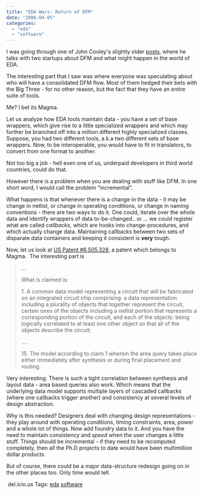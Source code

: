 ```yaml
---
title: "EDA Wars: Return of DFM"
date: "2006-04-05"
categories: 
  - "eda"
  - "software"
---
```


I was going through one of John Cooley's slightly older [posts](http://www.deepchip.com/posts/0453.html), where he talks with two startups about DFM and what might happen in the world of EDA.

The interesting part that I saw was where everyone was speculating about who will have a consolidated DFM flow. Most of them hedged their bets with the Big Three - for no other reason, but the fact that they have an entire suite of tools.

Me? I bet its Magma.

Let us analyze how EDA tools maintain data - you have a set of base wrappers, which give rise to a little specialized wrappers and which may further be branched off into a million different highly specialized classes. Suppose, you had two different tools, a.k.a two different sets of base wrappers. Now, to be interoperable, you would have to fit in translators, to convert from one format to another.

Not too big a job - hell even one of us, underpaid developers in third world countries, could do that.

However there is a problem when you are dealing with stuff like DFM. In one short word, I would call the problem "incremental".

What happens is that whenever there is a change in the data - it may be change in netlist, or change in operating conditions, or change in naming conventions - there are two ways to do it. One could, iterate over the whole data and identify wrappers of data to-be-changed.. or ... we could register what are called _callbacks,_ which are hooks into change-procedures, and which actually change data. Maintaining callbacks between two sets of disparate data containers and keeping it consistent is **very** tough.

Now, let us look at [US Patent #6,505,328](http://patft.uspto.gov/netacgi/nph-Parser?Sect1=PTO1&Sect2=HITOFF&d=PALL&p=1&u=/netahtml/srchnum.htm&r=1&f=G&l=50&s1=6,505,328.WKU.&OS=PN/6,505,328&RS=PN/6,505,328), a patent which belongs to Magma.  The interesting part is

> ...
> 
> What is claimed is:
> 
> 1\. A common data model representing a circuit that will be fabricated on an integrated circuit chip comprising: a data representation including a plurality of objects that together represent the circuit, certain ones of the objects including a netlist portion that represents a corresponding portion of the circuit, and each of the objects: being logically correlated to at least one other object so that all of the objects describe the circuit;
> 
> .... 
> 
> 15\. The model according to claim 1 wherein the area query takes place either immediately after synthesis or during final placement and routing. 

Very interesting. There is such a tight correlation between synthesis and layout data - area based queries also work. Which means that the underlying data model supports multiple layers of cascaded callbacks (where one callbacks trigger another) and consistency at several levels of design abstraction.

Why is this needed? Designers deal with changing design representations - they play around with operating conditions, timing constraints, area, power and a whole lot of things. Now add foundry data to it. And you have the need to maintain consistency and _speed_ when the user changes a little stuff. Things should be incremental - if they need to be recomputed completely, then all the Ph.D projects to date would have been multimillion dollar products.

But of course, there could be a major data-structure redesign going on in the other places too. Only time would tell.

 del.icio.us Tags: [eda](http://del.icio.us/sss8ue/eda) [software](http://del.icio.us/sss8ue/software)
